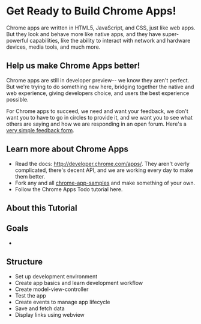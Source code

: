 Get Ready to Build Chrome Apps!
===============================
Chrome apps are written in HTML5, JavaScript, and CSS, just like web apps.
But they look and behave more like native apps, and they have super-powerful capabilities,
like the ability to interact with network and hardware devices, media tools, and much more.

Help us make Chrome Apps better!
--------------------------------
Chrome apps are still in developer preview-- we know they aren't perfect. But we're trying to do something new here, bridging together the native and web experience, giving developers choice, and users the best experience possible.

For Chrome apps to succeed, we need and want your feedback, we don't want you to have to go in circles to provide it, and we want you to see what others are saying and how we are responding in an open forum.
Here's a [very simple feedback form](https://docs.google.com/a/google.com/forms/d/1x3309vpp-KTiHqZWOCQhjVrIWxkm0wEBp2IWMG2ywbU/viewform?id=1x3309vpp-KTiHqZWOCQhjVrIWxkm0wEBp2IWMG2ywbU).

Learn more about Chrome Apps
----------------------------
* Read the docs: http://developer.chrome.com/apps/. They aren't overly complicated, there's decent API, and we are working every day to make them better.
* Fork any and all [chrome-app-samples](https://github.com/GoogleChrome/chrome-app-samples) and make something of your own.
* Follow the Chrome Apps Todo tutorial here.


About this Tutorial
-------------------


Goals
-----
* 

Structure
---------
* Set up development environment
* Create app basics and learn development workflow
* Create model-view-controller
* Test the app
* Create events to manage app lifecycle
* Save and fetch data
* Display links using webview